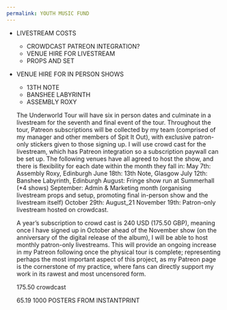 ```yaml
---
permalink: YOUTH MUSIC FUND
---
```

- LIVESTREAM COSTS 
	- CROWDCAST PATREON INTEGRATION?
	- VENUE HIRE FOR LIVESTREAM 
	- PROPS AND SET 

- VENUE HIRE FOR IN PERSON SHOWS
	- 13TH NOTE 
	- BANSHEE LABYRINTH 
	- ASSEMBLY ROXY 


	The Underworld Tour will have six in person dates and culminate in a livestream for the seventh and final event of the tour. Throughout the tour, Patreon subscriptions will be collected by my team (comprised of my manager and other members of Spit It Out), with exclusive patron-only stickers given to those signing up. I will use crowd cast for the livestream, which has Patreon integration so a subscription paywall can be set up. The following venues have all agreed to host the show, and there is flexibility for each date within the month they fall in:
	May 7th: Assembly Roxy, Edinburgh
	June 18th: 13th Note, Glasgow
	July 12th: Banshee Labyrinth, Edinburgh
	August: Fringe show run at Summerhall (*4 shows)
	September: Admin & Marketing month (organising livestream props and setup, promoting final in-person show and the livestream itself) 
	October 29th: August_21 
	November 19th: Patron-only livestream hosted on crowdcast.

	A year’s subscription to crowd cast is 240 USD (175.50 GBP), meaning once I have signed up in October ahead of the November show (on the anniversary of the digital release of the album), I will be able to host monthly patron-only livestreams. This will provide an ongoing increase in my Patreon following once the physical tour is complete; representing perhaps the most important aspect of this project, as my Patreon page is the cornerstone of my practice, where fans can directly support my work in its rawest and most uncensored form. 


	175.50 crowdcast


	65.19 1000 POSTERS FROM INSTANTPRINT